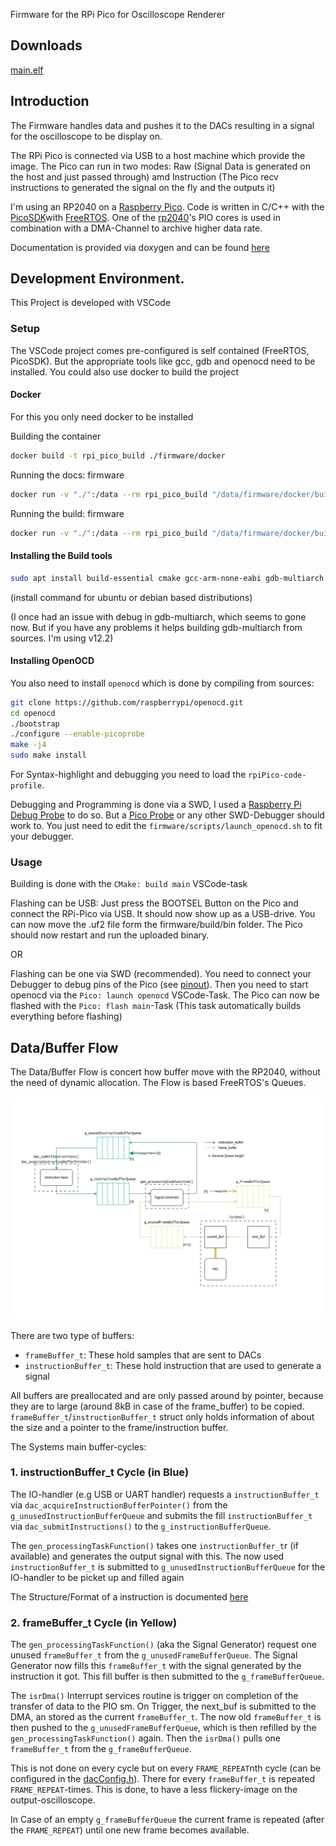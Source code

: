 Firmware for the RPi Pico for Oscilloscope Renderer

## Downloads
[main.elf](https://www.mintcalc.com/projects/osci-rendering/bin/main.elf)

## Introduction
The Firmware handles data and pushes it to the DACs resulting in a signal for the oscilloscope to be display on.

The RPi Pico is connected via USB to a host machine which provide the image. The Pico can run in two modes: Raw (Signal Data is generated on the host and just passed through) amd Instruction (The Pico recv instructions to generated the signal on the fly and the outputs it)

I'm using an RP2040 on a [Raspberry Pico](https://www.raspberrypi.com/products/raspberry-pi-pico/). Code is written in C/C++ with the [PicoSDK](https://www.raspberrypi.com/documentation/pico-sdk/)with [FreeRTOS](https://www.freertos.org/).
One of the [rp2040](https://www.raspberrypi.com/documentation/microcontrollers/rp2040.html)'s PIO cores is used in combination with a DMA-Channel to archive higher data rate.

Documentation is provided via doxygen and can be found [here](https://www.mintcalc.com/projects/osci-rendering/docs/index.html)

## Development Environment.
This Project is developed with VSCode

### Setup
The VSCode project comes pre-configured is self contained (FreeRTOS, PicoSDK).
But the appropriate tools like gcc, gdb and openocd need to be installed.
You could also use docker to build the project

#### Docker
For this you only need docker to be installed

Building the container
```sh
docker build -t rpi_pico_build ./firmware/docker
```

Running the docs: firmware
```sh
docker run -v "./":/data --rm rpi_pico_build "/data/firmware/docker/build_docs.sh"
```

Running the build: firmware
```sh
docker run -v "./":/data --rm rpi_pico_build "/data/firmware/docker/build_firmware.sh"
```


#### Installing the Build tools
```sh
sudo apt install build-essential cmake gcc-arm-none-eabi gdb-multiarch
```
(install command for ubuntu or debian based distributions)

(I once had an issue with debug in gdb-multiarch, which seems to gone now. But if you have any problems it helps building gdb-multiarch from sources. I'm using v12.2)

#### Installing OpenOCD
You also need to install `openocd` which is done by compiling from sources:
```sh
git clone https://github.com/raspberrypi/openocd.git
cd openocd 
./bootstrap 
./configure --enable-picoprobe
make -j4
sudo make install
```

For Syntax-highlight and debugging you need to load the `rpiPico-code-profile`.

Debugging and Programming is done via a SWD, I used a [Raspberry Pi Debug Probe](https://www.raspberrypi.com/products/debug-probe/) to do so. 
But a [Pico Probe](https://datasheets.raspberrypi.com/pico/getting-started-with-pico.pdf#%5B%7B%22num%22%3A64%2C%22gen%22%3A0%7D%2C%7B%22name%22%3A%22XYZ%22%7D%2C115%2C841.89%2Cnull%5D) 
or any other SWD-Debugger should work to. You just need to edit the `firmware/scripts/launch_openocd.sh` to fit your debugger.

### Usage
Building is done with the `CMake: build main` VSCode-task

Flashing can be USB: Just press the BOOTSEL Button on the Pico and connect the RPi-Pico via USB. It should now show up as a USB-drive. 
You can now move the .uf2 file form the firmware/build/bin folder. The Pico should now restart and run the uploaded binary.

OR

Flashing can be one via SWD (recommended). You need to connect your Debugger to debug pins of the Pico (see [pinout](https://www.raspberrypi.com/documentation/microcontrollers/debug-probe.html#the-debug-probe)). Then you need to start openocd via the `Pico: launch openocd` VSCode-Task. The Pico can now be flashed with the `Pico: flash main`-Task (This task automatically builds
everything before flashing)

## Data/Buffer Flow
The Data/Buffer Flow is concert how buffer move with the RP2040, 
without the need of dynamic allocation. The Flow is based FreeRTOS's Queues.

![Diagram of Data Flow](docs/drawio/DataFlow_RP2040/DataFlow_RP2040.drawio.webp)


There are two type of buffers: 
- `frameBuffer_t`: These hold samples that are sent to DACs
- `instructionBuffer_t`: These hold instruction that are used to generate a signal

All buffers are preallocated and are only passed around by pointer, because they are to large (around 8kB in case of the frame_buffer) to be copied. `frameBuffer_t`/`instructionBuffer_t` struct only holds information of about the size and a pointer to the frame/instruction buffer.

The Systems main buffer-cycles:

### 1. instructionBuffer_t Cycle (in Blue)

The IO-handler (e.g USB or UART handler) requests a `instructionBuffer_t` via `dac_acquireInstructionBufferPointer()` from the `g_unusedInstructionBufferQueue` and submits the fill `instructionBuffer_t` via `dac_submitInstructions()` to the `g_instructionBufferQueue`. 

The `gen_processingTaskFunction()` takes one `instructionBuffer_t`r (if available) and generates the output signal with this. The now used `instructionBuffer_t` is submitted to `g_unusedInstructionBufferQueue` for the IO-handler to be picket up and filled again

The Structure/Format of a instruction is documented [here](../docs/Instructions.md)

### 2. frameBuffer_t Cycle (in Yellow)

The `gen_processingTaskFunction()` (aka the Signal Generator) request one unused `frameBuffer_t` from the `g_unusedFrameBufferQueue`. The Signal Generator now fills this `frameBuffer_t` with the signal generated by the instruction it got. This fill buffer is then submitted to the `g_frameBufferQueue`.

The `isrDma()` Interrupt services routine is trigger on completion of the transfer of data to the PIO sm. On Trigger, the next_buf is submitted to the DMA, an stored as the current `frameBuffer_t`. The now old `frameBuffer_t` is then pushed to the `g_unusedFrameBufferQueue`, which is then refilled by the `gen_processingTaskFunction()` again.
Then the `isrDma()` pulls one `frameBuffer_t` from the `g_frameBufferQueue`.

This is not done on every cycle but on every `FRAME_REPEAT`nth cycle (can be configured in the [dacConfig.h](./firmware/src/dac/dacConfig.h)). There for every `frameBuffer_t` is repeated `FRAME_REPEAT`-times. This is done, to have a less flickery-image on the output-oscilloscope.

In Case of an empty `g_frameBufferQueue` the current frame is repeated (after the `FRAME_REPEAT`) until one new frame becomes available. 
